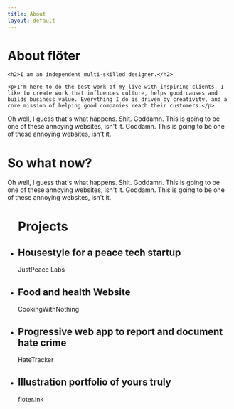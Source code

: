 ```yaml
---
title: About
layout: default
---
```


<h1>About flöter</h1>					

<div class="cols-33-66">

	<h2>I am an independent multi-skilled designer.</h2>

	<p>I'm here to do the best work of my live with inspiring clients. I like to create work that influences culture, helps good causes and builds business value. Everything I do is driven by creativity, and a core mission of helping good companies reach their customers.</p>

</div>

<p>Oh well, I guess that's what happens. Shit. Goddamn. This is going to be one of these annoying websites, isn't it. Goddamn. This is going to be one of these annoying websites, isn't it.</p>
<h1>So what now?</h1>
<p><span class="dropcap">O</span>h well, I guess that's what happens. Shit. Goddamn. This is going to be one of these annoying websites, isn't it. Goddamn. This is going to be one of these annoying websites, isn't it.</p>
<ul class="projectlist fullcover">		
	<h1>Projects</h1>				
	<li>
		<h2>Housestyle for a peace tech startup</h2>
		JustPeace Labs
	</li>						
	<li>
		<h2>Food and health Website</h2>
		CookingWithNothing
	</li>						
	<li>
		<h2>Progressive web app to report and document hate crime</h2>
		HateTracker
	</li>						
	<li>
		<h2>Illustration portfolio of yours truly</h2>
		floter.ink
	</li>
</ul>